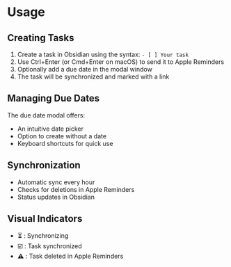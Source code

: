 # Usage

## Creating Tasks

1. Create a task in Obsidian using the syntax: `- [ ] Your task`
2. Use Ctrl+Enter (or Cmd+Enter on macOS) to send it to Apple Reminders
3. Optionally add a due date in the modal window
4. The task will be synchronized and marked with a link

## Managing Due Dates

The due date modal offers:

-   An intuitive date picker
-   Option to create without a date
-   Keyboard shortcuts for quick use

## Synchronization

-   Automatic sync every hour
-   Checks for deletions in Apple Reminders
-   Status updates in Obsidian

## Visual Indicators

-   ⏳ : Synchronizing
-   ☑️ : Task synchronized
-   ⚠️ : Task deleted in Apple Reminders
